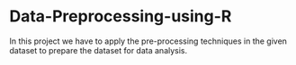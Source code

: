# Data-Preprocessing-using-R
In this project we have to apply the pre-processing techniques in the given dataset to prepare the dataset for data analysis.
